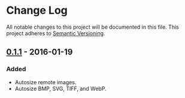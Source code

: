 # Change Log
All notable changes to this project will be documented in this file.
This project adheres to [Semantic Versioning](http://semver.org/).


## [0.1.1] - 2016-01-19
### Added
- Autosize remote images.
- Autosize BMP, SVG, TIFF, and WebP.


[Unreleased]: https://github.com/posthtml/posthtml-img-autosize/compare/0.1.1...HEAD
[0.1.1]: https://github.com/posthtml/posthtml-img-autosize/compare/0.1.0...0.1.1
